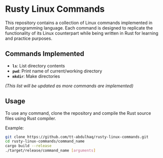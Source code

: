 # Rusty Linux Commands

This repository contains a collection of Linux commands implemented in Rust programming language. Each command is designed to replicate the functionality of its Linux counterpart while being written in Rust for learning and practice purposes.

## Commands Implemented
- **`ls`**: List directory contents
- **`pwd`**: Print name of current/working directory
- **`mkdir`**: Make directories

*(This list will be updated as more commands are implemented)*

## Usage
To use any command, clone the repository and compile the Rust source files using Rust compiler.

Example:
```bash
git clone https://github.com/tt-abdulhaq/rusty-linux-commands.git
cd rusty-linux-commands/command_name
cargo build --release
./target/release/command_name [arguments]
